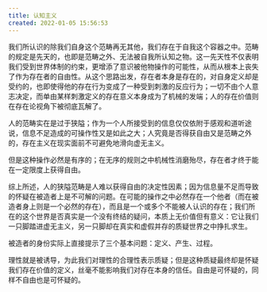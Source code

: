 ```yaml
---
title: 认知主义
created: 2022-01-05 15:56:53
---
```

我们所认识的除我们自身这个范畴再无其他，我们存在于自我这个容器之中。范畴的规定是先天的，也即是范畴之外、无法被自我所认知之物。这一先天性不仅表明我们受到世界体制的约束，更增添了意识被他物操作的可能性，从而从根本上丧失了作为存在者的自由性。从这个思路出发，存在者本身是存在的，对自身定义却是受约的，也即使得他的存在行为变成了一种受到刺激的反应行为；一切不由个人意志决定，而单由某样刺激定义的存在意义本身成为了机械的发端；人的存在价值则在存在论视角下被彻底瓦解了。

人的范畴实在是过于狭隘；作为一个人所接受到的信息仅仅依附于感观和道听途说，信息不足造成的可操作性又是如此之大；人究竟是否得获自由又是范畴之外的，存在主义在现实面前不可避免地滑向虚无主义。

但是这种操作必然是有序的；在无序的规则之中机械性消磨殆尽，存在者才终于能在一定限度上获得自由。

综上所述，人的狭隘范畴是人难以获得自由的决定性因素；因为信息量不足而导致的怀疑在被造者上是不可解的问题。在可能的操作之中必然存在一个他者（而在被造者身上则是一个必然的存在），而且是一个或多个不能被人认识的存在；我们所在的这个世界是否真实是一个没有终结的疑问，本质上无价值但有意义：它让我们一只脚踏进虚无主义，另一只脚却在真实和虚假并存的质疑世界之中挣扎求生。

被造者的身份实际上直接提示了三个基本问题：定义、产生、过程。

理性就是被诱导，为此我们对理性的合理性表示质疑；但是这种质疑最终却是怀疑我们存在价值的定义，丝毫不能影响我们对存在本身的信任。自由是可怀疑的，同样不自由也是可怀疑的。